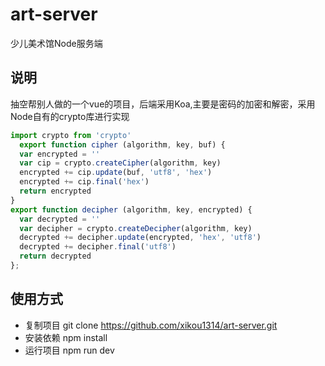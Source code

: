 # art-server
少儿美术馆Node服务端
## 说明
  抽空帮别人做的一个vue的项目，后端采用Koa,主要是密码的加密和解密，采用Node自有的crypto库进行实现 
  
  ``` javascript
  import crypto from 'crypto'  
    export function cipher (algorithm, key, buf) {
    var encrypted = ''
    var cip = crypto.createCipher(algorithm, key)
    encrypted += cip.update(buf, 'utf8', 'hex')
    encrypted += cip.final('hex')
    return encrypted
  }
  export function decipher (algorithm, key, encrypted) {
    var decrypted = ''
    var decipher = crypto.createDecipher(algorithm, key)
    decrypted += decipher.update(encrypted, 'hex', 'utf8')
    decrypted += decipher.final('utf8')
    return decrypted
  };
  ```
## 使用方式
  * 复制项目
    git clone https://github.com/xikou1314/art-server.git
  * 安装依赖
    npm install
  * 运行项目
    npm run dev
